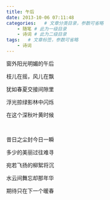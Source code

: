```yaml
---
title: 午后
date: 2013-10-06 07:11:48
categories:   # 文章分类目录，参数可省略
    - 随笔 # 此为一级目录
    - 诗词 # 此为二级目录
tags:   # 文章标签，参数可省略
    - 诗词
---
```

窗外阳光明媚的午后

枝儿在摇，风儿在飘

犹如春夏交接间隙里

浮光掠绿影林中闪烁

在这个深秋叶黄时候

&emsp;

昔日之尘封今日一瞬

多少的美丽过往难寻

宛若飞扬的柳絮将沉

水云间舞忘却那年华

期待只在下一个暖春
